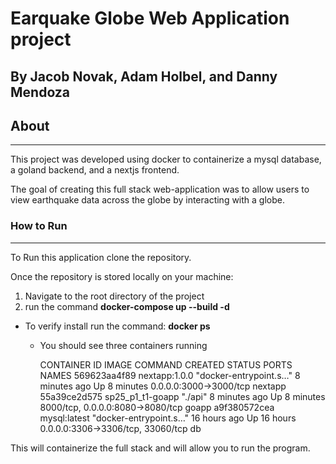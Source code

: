 # Earquake Globe Web Application project
## By Jacob Novak, Adam Holbel, and Danny Mendoza

## About
----
This project was developed using docker to containerize a mysql database, a goland backend, and a nextjs frontend.

The goal of creating this full stack web-application was to allow users to view earthquake data across the globe by interacting with a globe.

### How to Run
----
To Run this application clone the repository.

Once the repository is stored locally on your machine:
1. Navigate to the root directory of the project
2. run the command **docker-compose up --build -d**



* To verify install run the command: **docker ps**
	* You should see three containers running
	
		CONTAINER ID   IMAGE              COMMAND                  CREATED         STATUS         PORTS                               NAMES
		569623aa4f89   nextapp:1.0.0      "docker-entrypoint.s…"   8 minutes ago   Up 8 minutes   0.0.0.0:3000->3000/tcp              nextapp
		55a39ce2d575   sp25_p1_t1-goapp   "./api"                  8 minutes ago   Up 8 minutes   8000/tcp, 0.0.0.0:8080->8080/tcp    goapp
		a9f380572cea   mysql:latest       "docker-entrypoint.s…"   16 hours ago    Up 16 hours    0.0.0.0:3306->3306/tcp, 33060/tcp   db


This will containerize the full stack and will allow you to run the program.
